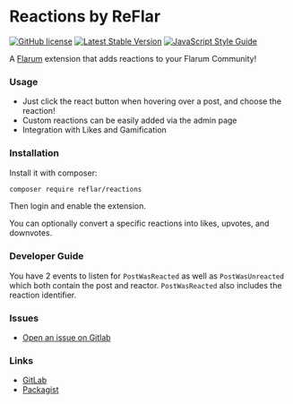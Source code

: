 # Reactions by ReFlar

[![GitHub license](https://img.shields.io/badge/license-MIT-blue.svg)](https://gitlab.com/ReDevelopers/ReFlar/reactions/blob/master/LICENSE) [![Latest Stable Version](https://img.shields.io/packagist/v/reflar/reactions.svg)](https://gitlab.com/ReDevelopers/ReFlar/reactions) [![JavaScript Style Guide](https://img.shields.io/badge/code_style-standard-brightgreen.svg)](https://standardjs.com)

A [Flarum](http://flarum.org) extension that adds reactions to your Flarum Community!

### Usage

- Just click the react button when hovering over a post, and choose the reaction!
- Custom reactions can be easily added via the admin page
- Integration with Likes and Gamification

### Installation

Install it with composer:

```bash
composer require reflar/reactions
```

Then login and enable the extension.

You can optionally convert a specific reactions into likes, upvotes, and downvotes.

### Developer Guide

You have 2 events to listen for `PostWasReacted` as well as `PostWasUnreacted` which both contain the post and reactor. `PostWasReacted` also includes the reaction identifier.

### Issues

- [Open an issue on Gitlab](https://gitlab.com/ReDevelopers/ReFlar/reactions/issues)

### Links

- [GitLab](https://gitlab.com/ReDevelopers/ReFlar/reactions)
- [Packagist](https://packagist.org/packages/ReFlar/reactions)
